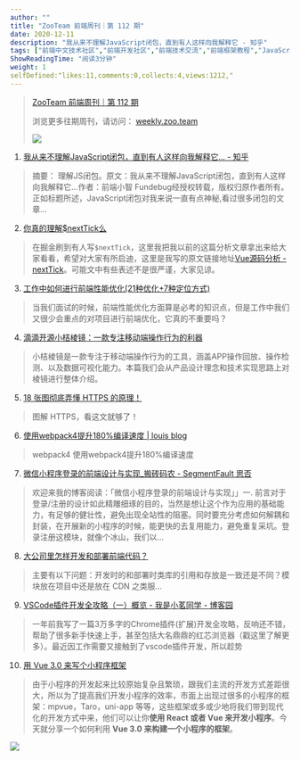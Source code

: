 ```yaml
---
author: ""
title: "ZooTeam 前端周刊｜第 112 期"
date: 2020-12-11
description: "我从来不理解JavaScript闭包，直到有人这样向我解释它 - 知乎"
tags: ["前端中文技术社区","前端开发社区","前端技术交流","前端框架教程","JavaScript 学习资源","CSS 技巧与最佳实践","HTML5 最新动态","前端工程师职业发展","开源前端项目","前端技术趋势"]
ShowReadingTime: "阅读3分钟"
weight: 1
selfDefined:"likes:11,comments:0,collects:4,views:1212,"
---
```

> [ZooTeam 前端周刊｜第 112 期](https://link.juejin.cn?target=https%3A%2F%2Fweekly.zoo.team%2Fdetail%2F112 "https://weekly.zoo.team/detail/112")
> 
> 浏览更多往期周刊，请访问： [weekly.zoo.team](https://link.juejin.cn?target=https%3A%2F%2Fweekly.zoo.team "https://weekly.zoo.team")
> 
> ![](/images/jueJin/bf1208171fd1488.png)

1.  [我从来不理解JavaScript闭包，直到有人这样向我解释它... - 知乎](https://link.juejin.cn?target=https%3A%2F%2Fzhuanlan.zhihu.com%2Fp%2F56490498%3Futm_source%3Dwechat_session%26utm_medium%3Dsocial%26s_r%3D0 "https://zhuanlan.zhihu.com/p/56490498?utm_source=wechat_session&utm_medium=social&s_r=0")

> 摘要： 理解JS闭包。原文：我从来不理解JavaScript闭包，直到有人这样向我解释它...作者：前端小智 Fundebug经授权转载，版权归原作者所有。正如标题所述，JavaScript闭包对我来说一直有点神秘,看过很多闭包的文章…

2.  [你真的理解$nextTick么](https://juejin.cn/post/6844903843197616136 "https://juejin.cn/post/6844903843197616136")

> 在掘金刷到有人写`$nextTick`，这里我把我以前的这篇分析文章拿出来给大家看看，希望对大家有所启迪，这里是我写的原文链接地址[Vue源码分析 - nextTick](https://link.juejin.cn?target=https%3A%2F%2Fgithub.com%2Fziyi2%2Fziyi2.github.io%2Fissues%2F5 "https://github.com/ziyi2/ziyi2.github.io/issues/5")。可能文中有些表述不是很严谨，大家见谅。

3.  [工作中如何进行前端性能优化(21种优化+7种定位方式)](https://juejin.cn/post/6904517485349830670 "https://juejin.cn/post/6904517485349830670")

> 当我们面试的时候，前端性能优化方面算是必考的知识点，但是工作中我们又很少会重点的对项目进行前端优化，它真的不重要吗？

4.  [滴滴开源小桔棱镜：一款专注移动端操作行为的利器](https://juejin.cn/post/6904676606845911053 "https://juejin.cn/post/6904676606845911053")

> 小桔棱镜是一款专注于移动端操作行为的工具，涵盖APP操作回放、操作检测、以及数据可视化能力。本篇我们会从产品设计理念和技术实现思路上对棱镜进行整体介绍。

5.  [18 张图彻底弄懂 HTTPS 的原理！](https://link.juejin.cn?target=https%3A%2F%2Fmp.weixin.qq.com%2Fs%2FB7bg0ggzGg4-k-M95-evaA "https://mp.weixin.qq.com/s/B7bg0ggzGg4-k-M95-evaA")

> 图解 HTTPS，看这文就够了！

6.  [使用webpack4提升180%编译速度 | louis blog](https://link.juejin.cn?target=http%3A%2F%2Flouiszhai.github.io%2F2019%2F01%2F04%2Fwebpack4%2F "http://louiszhai.github.io/2019/01/04/webpack4/")

> webpack4 使用webpack4提升180%编译速度

7.  [微信小程序登录的前端设计与实现\_搬砖码农 - SegmentFault 思否](https://link.juejin.cn?target=https%3A%2F%2Fsegmentfault.com%2Fa%2F1190000037520141 "https://segmentfault.com/a/1190000037520141")

> 欢迎来我的博客阅读：「微信小程序登录的前端设计与实现」」一. 前言对于登录/注册的设计如此精雕细琢的目的，当然是想让这个作为应用的基础能力，有足够的健壮性，避免出现全站性的阻塞。同时要充分考虑如何解耦和封装，在开展新的小程序的时候，能更快的去复用能力，避免重复采坑。登录注册这模块，就像个冰山，我们以...

8.  [大公司里怎样开发和部署前端代码？](https://link.juejin.cn?target=https%3A%2F%2Fwww.zhihu.com%2Fquestion%2F20790576 "https://www.zhihu.com/question/20790576")

> 主要有以下问题：开发时的和部署时类库的引用和存放是一致还是不同？模块放在项目中还是放在 CDN 之类服…

9.  [VSCode插件开发全攻略（一）概览 - 我是小茗同学 - 博客园](https://link.juejin.cn?target=https%3A%2F%2Fwww.cnblogs.com%2Fliuxianan%2Fp%2Fvscode-plugin-overview.html "https://www.cnblogs.com/liuxianan/p/vscode-plugin-overview.html")

> 一年前我写了一篇3万多字的Chrome插件(扩展)开发全攻略，反响还不错，帮助了很多新手快速上手，甚至包括大名鼎鼎的红芯浏览器（戳这里了解更多）。最近因工作需要又接触到了vscode插件开发，所以趁势

10.  [用 Vue 3.0 来写个小程序框架](https://juejin.cn/post/6904217845019312135 "https://juejin.cn/post/6904217845019312135")

> 由于小程序的开发起来比较原始复杂且繁琐，跟我们主流的开发方式差距很大，所以为了提高我们开发小程序的效率，市面上出现过很多的小程序的框架：mpvue，Taro，uni-app 等等，这些框架或多或少地将我们带到现代化的开发方式中来，他们可以让你**使用 React 或者 Vue 来开发小程序**。今天就分享一个如何利用 **Vue 3.0 来构建一个小程序的框架**。

![](/images/jueJin/03e3e0d41671470.png)